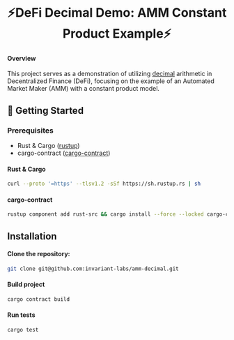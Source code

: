 <div align="center">
    <h1>⚡DeFi Decimal Demo: AMM Constant Product Example⚡</h1>
</div>

#### Overview

This project serves as a demonstration of utilizing [decimal](https://github.com/invariant-labs/decimal) arithmetic in Decentralized Finance (DeFi), focusing on the example of an Automated Market Maker (AMM) with a constant product model.

## 🔨 Getting Started

### Prerequisites

- Rust & Cargo ([rustup](https://www.rust-lang.org/tools/install))
- cargo-contract ([cargo-contract](https://github.com/paritytech/cargo-contract))

#### Rust & Cargo

```bash
curl --proto '=https' --tlsv1.2 -sSf https://sh.rustup.rs | sh
```

#### cargo-contract

```bash
rustup component add rust-src && cargo install --force --locked cargo-contract
```

## Installation

#### Clone the repository:

```bash
git clone git@github.com:invariant-labs/amm-decimal.git
```

#### Build project

```bash
cargo contract build
```

#### Run tests

```bash
cargo test
```
